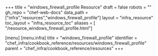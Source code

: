 +++
title = "windows_firewall_profile Resource"
draft = false
robots = ""
gh_repo = "chef-web-docs"
data_path = ["infra","resources","windows_firewall_profile"]
layout = "infra_resource"
toc_layout = "infra_resource_toc"
aliases = [ "/resource_windows_firewall_profile.html"]

[menu]
  [menu.infra]
    title = "windows_firewall_profile"
    identifier = "chef_infra/cookbook_reference/resources/windows_firewall_profile"
    parent = "chef_infra/cookbook_reference/resources"
+++

<!-- The contents of this page are automatically generated from the windows_firewall_profile.yaml file in the data directory. -->
<!-- To suggest a change, edit the https://github.com/chef/chef/blob/main/lib/chef/resource/windows_firewall_profile.rb file
      and submit a pull request to the https://github.com/chef/chef repository. -->
